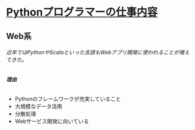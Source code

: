 # [Pythonプログラマーの仕事内容](https://www.bigdata-navi.com/aidrops/2471/)

## Web系
  ###### 近年ではPythonやScalaといった言語もWebアプリ開発に使われることが増えてきた。
###### **理由**
  - Pythonのフレームワークが充実していること
  - 大規模なデータ活用
  - 分散処理
  - Webサービス開発に向いている
